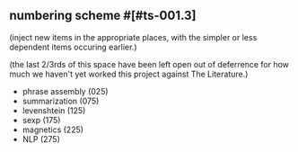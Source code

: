 ## numbering scheme  #[#ts-001.3]

(inject new items in the appropriate places, with the simpler or less
dependent items occuring earlier.)

(the last 2/3rds of this space have been left open out of deferrence
for how much we haven't yet worked this project against The Literature.)

  - phrase assembly (025)
  - summarization (075)
  - levenshtein (125)
  - sexp (175)
  - magnetics (225)
  - NLP (275)
